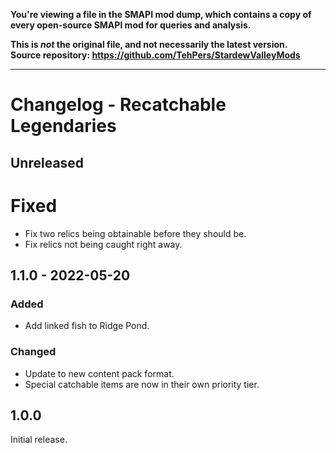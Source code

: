 **You're viewing a file in the SMAPI mod dump, which contains a copy of every open-source SMAPI mod
for queries and analysis.**

**This is _not_ the original file, and not necessarily the latest version.**  
**Source repository: https://github.com/TehPers/StardewValleyMods**

----

# Changelog - Recatchable Legendaries

## Unreleased

# Fixed

- Fix two relics being obtainable before they should be.
- Fix relics not being caught right away.

## 1.1.0 - 2022-05-20

### Added

- Add linked fish to Ridge Pond.

### Changed

- Update to new content pack format.
- Special catchable items are now in their own priority tier.

## 1.0.0

Initial release.
